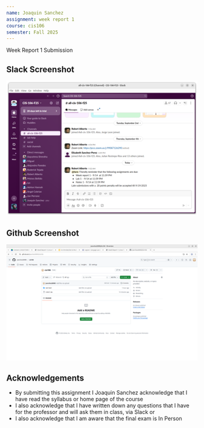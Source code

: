 ```yaml
---
name: Joaquin Sanchez
assignment: week report 1
course: cis106
semester: Fall 2025
---
```


Week Report 1 Submission

## Slack Screenshot
![Slack screenshot](slackscreenshot.png)

## Github Screenshot
![GitHub Screenshot](githubscreenshot.png)

## Acknowledgements
* By submitting this assignment I Joaquin Sanchez acknowledge that I have read the syllabus or home page of the course
* I also acknowledge that I have written down any questions that I have for the professor and will ask them in class, via Slack or 
* I also acknowledge that I am aware that the final exam is In Person
